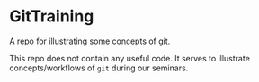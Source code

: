 # GitTraining
A repo for illustrating some concepts of git.

This repo does not contain any useful code. It serves to illustrate concepts/workflows of `git` during our seminars.
